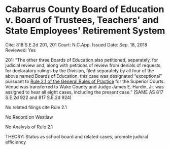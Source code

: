 # Cabarrus County Board of Education v. Board of Trustees, Teachers' and State Employees' Retirement System

Cite: 818 S.E.2d 201, 201
Court: N.C.App.
Issued Date: Sep. 18, 2018
Reviewed: Yes

201: “The other three Boards of Education also petitioned, separately, for judicial review and, along with petitions of review from denials of requests for declaratory rulings by the Division, filed separately by all four of the above named Boards of Education, this case was designated “exceptional” pursuant to [Rule 2.1 of the General Rules of Practice](https://1.next.westlaw.com/Link/Document/FullText?findType=L&pubNum=1008947&cite=NCRSUPDR2.1&originatingDoc=I7e99acf0bb6d11e8ae6bb4b0ae8dca5a&refType=LQ&originationContext=document&transitionType=DocumentItem&ppcid=e2b5e365470a4fb39ec7a630190bd455&contextData=(sc.UserEnteredCitation)) for the Superior Courts. Venue was transferred to Wake County and Judge James E. Hardin, Jr. was assigned to hear all eight cases, including the present case.” (SAME AS 817 S.E.2d 922 and 817 S.E.2d 924)

No related filings cite Rule 2.1

No Record on Westlaw

No Analysis of Rule 2.1

THEORY: Status as school board and related cases, promote judicial efficiency